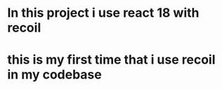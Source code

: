 # In this project i use react 18 with recoil 
# this is my first time that i use recoil in my codebase 




